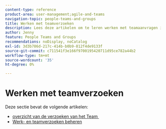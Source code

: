 ```yaml
---
content-type: reference
product-area: user-management;agile-and-teams
navigation-topic: people-teams-and-groups
title: Werken met teamverzoeken
description: Lees deze artikelen om te leren werken met teamaanvragen in Workfront.
author: Jenny
feature: People Teams and Groups
recommendations: noDisplay, noCatalog
exl-id: 3d3b786d-217c-414b-b0b9-812f4de9133f
source-git-commit: c711541f3e166f9700195420711d95ce782a44b2
workflow-type: tm+mt
source-wordcount: '35'
ht-degree: 0%

---
```


# Werken met teamverzoeken

Deze sectie bevat de volgende artikelen:

* [&#x200B; overzicht van de verzoeken van het Team &#x200B;](../../people-teams-and-groups/work-with-team-requests/team-requests-overview.md)
* [Werk- en teamverzoeken beheren](../../people-teams-and-groups/work-with-team-requests/manage-work-and-team-requests.md)
